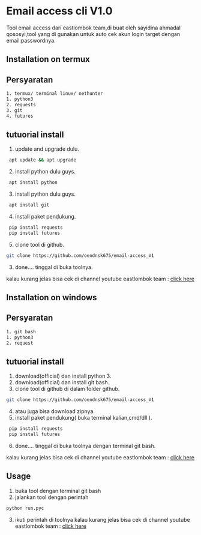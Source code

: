 # Email access cli V1.0

Tool email access dari eastlombok team,di buat oleh sayidina ahmadal qososyi,tool yang di gunakan untuk auto cek akun login target dengan email:passwordnya.


## Installation on termux

## Persyaratan
```bash
1. termux/ terminal linux/ nethunter
1. python3
2. requests
3. git
4. futures
```

## tutuorial install
1. update and upgrade dulu.
```bash
 apt update && apt upgrade
```
2. install python dulu guys.
```bash
 apt install python
```
3. install python dulu guys.
```bash
 apt install git
```
4. install paket pendukung.
```bash
 pip install requests
 pip install futures
```
5. clone tool di github.
```bash
git clone https://github.com/oendnsk675/email-access_V1
```
3. done.... tinggal di buka toolnya.

kalau kurang jelas bisa cek di channel youtube eastlombok team :
[click here](https://www.youtube.com/channel/UCNhysDQ6QCYOtjmWK4WU3hw)

## Installation on windows

## Persyaratan
```bash
1. git bash
1. python3
2. request
```
## tutuorial install
1. download(official) dan install python 3.
2. download(official) dan install git bash.
3. clone tool di github di dalam folder github.
```bash
git clone https://github.com/oendnsk675/email-access_V1
```
4. atau juga bisa download zipnya.
5. install paket pendukung( buka terminal kalian,cmd/dll ).
```bash
 pip install requests
 pip install futures
```
6. done.... tinggal di buka toolnya dengan terminal git bash.

kalau kurang jelas bisa cek di channel youtube eastlombok team :
[click here](https://www.youtube.com/channel/UCNhysDQ6QCYOtjmWK4WU3hw)

## Usage
1. buka tool dengan terminal git bash
2. jalankan tool dengan perintah
```python
python run.pyc
```
3. ikuti perintah di toolnya
kalau kurang jelas bisa cek di channel youtube eastlombok team :
[click here](https://www.youtube.com/channel/UCNhysDQ6QCYOtjmWK4WU3hw)
